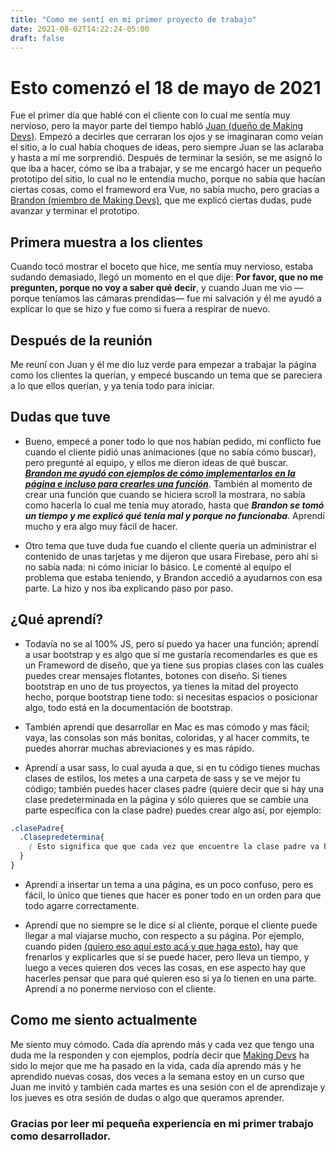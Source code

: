 ```yaml
---
title: "Como me sentí en mi primer proyecto de trabajo"
date: 2021-08-02T14:22:24-05:00
draft: false
---
```


# Esto comenzó el 18 de mayo de 2021

Fue el primer día que hablé con el cliente con lo cual me sentía muy nervioso, pero la mayor parte del tiempo habló [Juan (dueño de Making Devs)](https://www.makingdevs.com/). Empezó a decirles que cerraran los ojos y se imaginaran como veían el sitio, a lo cual había choques de ideas, pero siempre Juan se las aclaraba y hasta a mí me sorprendió. Después de terminar la sesión, se me asignó lo que iba a hacer, cómo se iba a trabajar, y se me encargó hacer un pequeño prototipo del sitio, lo cual no le entendía mucho, porque no sabía que hacían ciertas cosas, como el frameword era Vue, no sabía mucho, pero gracias a [Brandon (miembro de Making Devs)](http://brandonvergara.me/), que me explicó ciertas dudas, pude avanzar y terminar el prototipo.

## Primera muestra a los clientes
Cuando tocó mostrar el boceto que hice, me sentía muy nervioso, estaba sudando demasiado, llegó un momento en el que dije: **Por favor, que no me pregunten, porque no voy a saber qué decir**, y cuando Juan me vio —porque teníamos las cámaras prendidas— fue mi salvación y él me ayudó a explicar lo que se hizo y fue como si fuera a respirar de nuevo.

## Después de la reunión

Me reuní con Juan y él me dio luz verde para empezar a trabajar la página como los clientes la querían, y empecé buscando un tema que se pareciera a lo que ellos querían, y ya tenía todo para iniciar.

## Dudas que tuve 

+ Bueno, empecé a poner todo lo que nos habían pedido, mi conflicto fue cuando el cliente pidió unas animaciones (que no sabía cómo buscar), pero pregunté al equipo, y ellos me dieron ideas de qué buscar. [***Brandon me ayudó con ejemplos de cómo implementarlos en la página e incluso para crearles una función***](http://brandonvergara.me/).
También al momento de crear una función que cuando se hiciera scroll la mostrara, no sabía como hacerla lo cual me tenía muy atorado, hasta que ***Brandon se tomó un tiempo y me explicó qué tenía mal y porque no funcionaba***. Aprendí mucho y era algo muy fácil de hacer.

+ Otro tema que tuve duda fue cuando el cliente quería un administrar el contenido de unas tarjetas y me dijeron que usara Firebase, pero ahí si no sabía nada: ni cómo iniciar lo básico. Le comenté al equipo el problema que estaba teniendo, y Brandon accedió a ayudarnos con esa parte. La hizo y nos iba explicando paso por paso.

## ¿Qué aprendí?

+ Todavía no se al 100% JS, pero sí puedo ya hacer una función; aprendí a usar bootstrap y es algo que sí me gustaría recomendarles es que es un Frameword de diseño, que ya tiene sus propias clases con las cuales puedes crear mensajes flotantes, botones con diseño. Si tienes bootstrap en uno de tus proyectos, ya tienes la mitad del proyecto hecho, porque bootstrap tiene todo: si necesitas espacios o posicionar algo, todo está en la documentación de bootstrap.

+ También aprendí que desarrollar en Mac es mas cómodo y mas fácil; vaya, las consolas son más bonitas, coloridas, y al hacer commits, te puedes ahorrar muchas abreviaciones y es mas rápido.

+ Aprendí a usar sass, lo cual ayuda a que, si en tu código tienes muchas clases de estilos, los metes a una carpeta de sass y se ve mejor tu código; también puedes hacer clases padre (quiere decir que si hay una clase predeterminada en la página y sólo quieres que se cambie una parte específica con la clase padre) puedes crear algo así, por ejemplo: 

```scss
.clasePadre{
  .Clasepredetermina{ 
    ( Esto significa que que cada vez que encuentre la clase padre va hacer cambio en la clase predeterminada).
  }
}
```

+ Aprendí a insertar un tema a una página, es un poco confuso, pero es fácil, lo único que tienes que hacer es poner todo en un orden para que todo agarre correctamente. 

+ Aprendí que no siempre se le dice sí al cliente, porque el cliente puede llegar a mal viajarse mucho, con respecto a su página. Por ejemplo, cuando piden [(quiero eso aquí esto acá y que haga esto)](), hay que frenarlos y explicarles que sí se puede hacer, pero lleva un tiempo, y luego a veces quieren dos veces las cosas, en ese aspecto hay que hacerles pensar que para qué quieren eso si ya lo tienen en una parte. Aprendí a no ponerme nervioso con el cliente.

## Como me siento actualmente 

Me siento muy cómodo. Cada día aprendo más y cada vez que tengo una duda me la responden y con ejemplos, podría decir que [Making Devs](https://www.makingdevs.com/) ha sido lo mejor que me ha pasado en la vida, cada día aprendo más y he aprendido nuevas cosas, dos veces a la semana estoy en un curso que Juan me invitó y también cada martes es una sesión con el de aprendizaje y los jueves es otra sesión de dudas o algo que queramos aprender.

### Gracias por leer mi pequeña experiencia en mi primer trabajo como desarrollador.